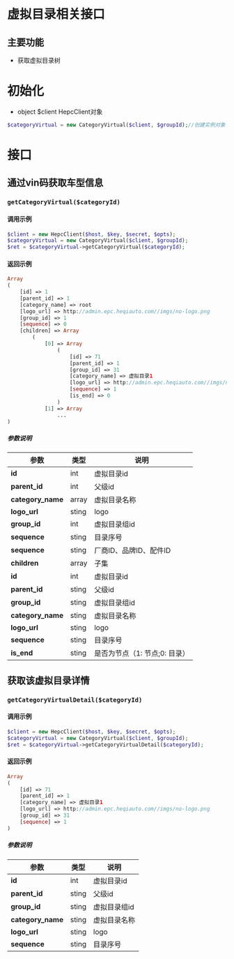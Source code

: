 # 虚拟目录相关接口

## 主要功能

- 获取虚拟目录树

# 初始化

+ object  $client  HepcClient对象

```php
$categoryVirtual = new CategoryVirtual($client, $groupId);//创建实例对象
```

# 接口

## 通过vin码获取车型信息

### `getCategoryVirtual($categoryId)`

#### 调用示例

```php
$client = new HepcClient($host, $key, $secret, $opts);
$categoryVirtual = new CategoryVirtual($client, $groupId);
$ret = $categoryVirtual->getCategoryVirtual($categoryId);
```

#### 返回示例
```php
Array
(
    [id] => 1
    [parent_id] => 1
    [category_name] => root
    [logo_url] => http://admin.epc.heqiauto.com//imgs/no-logo.png
    [group_id] => 1
    [sequence] => 0
    [children] => Array
        (
            [0] => Array
                (
                    [id] => 71
                    [parent_id] => 1
                    [group_id] => 31
                    [category_name] => 虚拟目录1
                    [logo_url] => http://admin.epc.heqiauto.com//imgs/no-logo.png
                    [sequence] => 1
                    [is_end] => 0
                )
            [1] => Array
                ...
)
```

##### 参数说明

参数 | 类型 | 说明
--- | --- | ---
**id** | int | 虚拟目录id
**parent_id** | int | 父级id
**category_name** | array | 虚拟目录名称
**logo_url** | sting | logo
**group_id** | int | 虚拟目录组id
**sequence** | sting | 目录序号
**sequence** | sting | 厂商ID、品牌ID、配件ID
**children** | array | 子集
**id** | int |虚拟目录id
**parent_id** | sting | 父级id
**group_id** | sting | 虚拟目录组id
**category_name** | sting | 虚拟目录名称
**logo_url** | sting | logo
**sequence** | sting | 目录序号
**is_end** | sting | 是否为节点（1: 节点;0: 目录）

## 获取该虚拟目录详情

### `getCategoryVirtualDetail($categoryId)`

#### 调用示例

```php
$client = new HepcClient($host, $key, $secret, $opts);
$categoryVirtual = new CategoryVirtual($client, $groupId);
$ret = $categoryVirtual->getCategoryVirtualDetail($categoryId);
```

#### 返回示例
```php
Array
(
    [id] => 71
    [parent_id] => 1
    [category_name] => 虚拟目录1
    [logo_url] => http://admin.epc.heqiauto.com//imgs/no-logo.png
    [group_id] => 31
    [sequence] => 1
)
```
##### 参数说明

参数 | 类型 | 说明
--- | --- | ---
**id** | int |虚拟目录id
**parent_id** | sting | 父级id
**group_id** | sting | 虚拟目录组id
**category_name** | sting | 虚拟目录名称
**logo_url** | sting | logo
**sequence** | sting | 目录序号